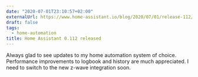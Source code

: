 ```yaml
---
date: "2020-07-01T23:10:57+02:00"
externalUrl: https://www.home-assistant.io/blog/2020/07/01/release-112/
draft: false
tags:
  - home-automation
title: Home Assistant 0.112 released
---
```


Always glad to see updates to my home automation system of choice.
Performance improvements to logbook and history are much appreciated. I need to switch to the new z-wave integration soon.
